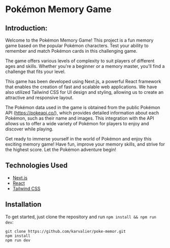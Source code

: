 # Pokémon Memory Game

## Introduction:
Welcome to the Pokémon Memory Game! This project is a fun memory game based on the popular Pokémon characters. Test your ability to remember and match Pokémon cards in this challenging game.

The game offers various levels of complexity to suit players of different ages and skills. Whether you're a beginner or a memory master, you'll find a challenge that fits your level.

This game has been developed using Next.js, a powerful React framework that enables the creation of fast and scalable web applications. We have also utilized Tailwind CSS for UI design and styling, allowing us to create an attractive and responsive layout.

The Pokémon data used in the game is obtained from the public Pokémon API (https://pokeapi.co/), which provides detailed information about each Pokémon, such as their name and images. This integration with the API allows us to offer a wide variety of Pokémon for players to enjoy and discover while playing.

Get ready to immerse yourself in the world of Pokémon and enjoy this exciting memory game! Have fun, improve your memory skills, and strive for the highest score. Let the Pokémon adventure begin!

## Technologies Used 
- [Next.js](https://nextjs.org/)
- [React](https://reactjs.org/)
- [Tailwind CSS](https://tailwindcss.com/)

## Installation
To get started, just clone the repository and run `npm install && npm run dev`:

    git clone https://github.com/karvalier/poke-memor.git
    npm install
    npm run dev
